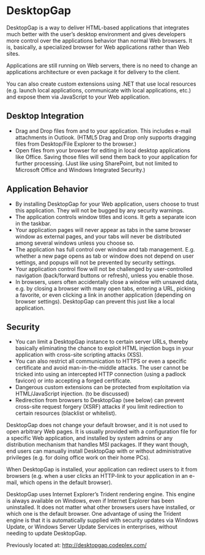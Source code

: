 # DesktopGap


DesktopGap is a way to deliver HTML-based applications that integrates much better with the user’s desktop environment and gives developers more control over the applications behavior than normal Web browsers. It is, basically, a specialized browser for Web applications rather than Web sites.

Applications are still running on Web servers, there is no need to change an applications architecture or even package it for delivery to the client.

You can also create custom extensions using .NET that use local resources (e.g. launch local applications, communicate with local applications, etc.) and expose them via JavaScript to your Web application.

## Desktop Integration

* Drag and Drop files from and to your application. This includes e-mail attachments in Outlook. (HTML5 Drag and Drop only supports dragging files from Desktop/File Explorer to the browser.)
* Open files from your browser for editing in local desktop applications like Office. Saving those files will send them back to your application for further processing. (Just like using SharePoint, but not limited to Microsoft Office and Windows Integrated Security.)

## Application Behavior

* By installing DesktopGap for your Web application, users choose to trust this application. They will not be bugged by any security warnings.
* The application controls window titles and icons. It gets a separate icon in the taskbar.
* Your application pages will never appear as tabs in the same browser window as external pages, and your tabs will never be distributed among several windows unless you choose so.
* The application has full control over window and tab management. E.g. whether a new page opens as tab or window does not depend on user settings, and popups will not be prevented by security settings.
* Your application control flow will not be challenged by user-controlled navigation (back/forward buttons or refresh), unless you enable those.
* In browsers, users often accidentally close a window with unsaved data, e.g. by closing a browser with many open tabs, entering a URL, picking a favorite, or even clicking a link in another application (depending on browser settings). DesktopGap can prevent this just like a local application.

## Security

* You can limit a DesktopGap instance to certain server URLs, thereby basically eliminating the chance to exploit HTML injection bugs in your application with cross-site scripting attacks (XSS).
* You can also restrict all communication to HTTPS or even a specific certificate and avoid man-in-the-middle attacks. The user cannot be tricked into using an intercepted HTTP connection (using a padlock favicon) or into accepting a forged certificate.
* Dangerous custom extensions can be protected from exploitation via HTML/JavaScript injection. (to be discussed)
* Redirection from browsers to DesktopGap (see below) can prevent cross-site request forgery (XSRF) attacks if you limit redirection to certain resources (blacklist or whitelist).


DesktopGap does not change your default browser, and it is not used to open arbitrary Web pages. It is usually provided with a configuration file for a specific Web application, and installed by system admins or any distribution mechanism that handles MSI packages. If they want though, end users can manually install DesktopGap with or without administrative privileges (e.g. for doing office work on their home PCs).

When DesktopGap is installed, your application can redirect users to it from browsers (e.g. when a user clicks an HTTP-link to your application in an e-mail, which opens in the default browser).

DesktopGap uses Internet Explorer’s Trident rendering engine. This engine is always available on Windows, even if Internet Explorer has been uninstalled. It does not matter what other browsers users have installed, or which one is the default browser. One advantage of using the Trident engine is that it is automatically supplied with security updates via Windows Update, or Windows Server Update Services in enterprises, without needing to update DesktopGap. 


Previously located at: http://desktopgap.codeplex.com/
